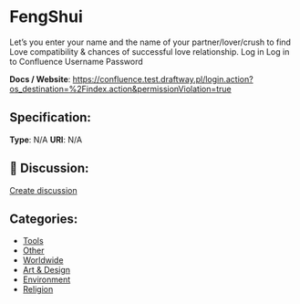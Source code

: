 # FengShui


Let’s you enter your name and the name of your partner/lover/crush to find Love compatibility & chances of successful love relationship. Log in Log in to Confluence Username Password

**Docs / Website**: https://confluence.test.draftway.pl/login.action?os_destination=%2Findex.action&permissionViolation=true

## Specification:
**Type**:  N/A 
**URI**:  N/A 

## 💬 Discussion:
[Create discussion](https://github.com/apis-list/apis-list/discussions/new)

## Categories:
- [Tools](https://github.com/apis-list/apis-list#tools)
- [Other](https://github.com/apis-list/apis-list#other)
- [Worldwide](https://github.com/apis-list/apis-list#worldwide)
- [Art & Design](https://github.com/apis-list/apis-list#art-and-design)
- [Environment](https://github.com/apis-list/apis-list#environment)
- [Religion](https://github.com/apis-list/apis-list#religion)



